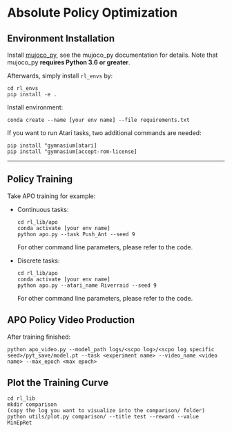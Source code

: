 # Absolute Policy Optimization

## Environment Installation

Install [mujoco_py](https://github.com/openai/mujoco-py), see the mujoco_py documentation for details. Note that mujoco_py **requires Python 3.6 or greater**.

Afterwards, simply install `rl_envs` by:

```
cd rl_envs
pip install -e .
```

Install environment:

```
conda create --name [your env name] --file requirements.txt
```

If you want to run Atari tasks, two additional commands are needed:

```
pip install "gymnasium[atari]
pip install "gymnasium[accept-rom-license]
```

---

## Policy Training

Take APO training for example:

- Continuous tasks:

  ```
  cd rl_lib/apo
  conda activate [your env name]
  python apo.py --task Push_Ant --seed 9 
  ```

  For other command line parameters, please refer to the code.

- Discrete tasks:

  ```
  cd rl_lib/apo
  conda activate [your env name]
  python apo.py --atari_name Riverraid --seed 9
  ```

  For other command line parameters, please refer to the code.

## APO Policy Video Production

After training finished:

```
python apo_video.py --model_path logs/<scpo log>/<scpo log specific seed>/pyt_save/model.pt --task <experiment name> --video_name <video name> --max_epoch <max epoch>           
```

## Plot the Training Curve 

```
cd rl_lib
mkdir comparison
(copy the log you want to visualize into the comparison/ folder)
python utils/plot.py comparison/ --title test --reward --value MinEpRet 
```

